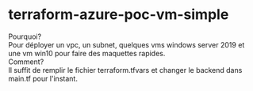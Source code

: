 # terraform-azure-poc-vm-simple
Pourquoi?<br>
Pour déployer un vpc, un subnet, quelques vms windows server 2019 et une vm win10 pour faire des maquettes rapides. <br>
Comment?<br>
Il suffit de remplir le fichier terraform.tfvars et changer le backend dans main.tf pour l'instant. <br>
